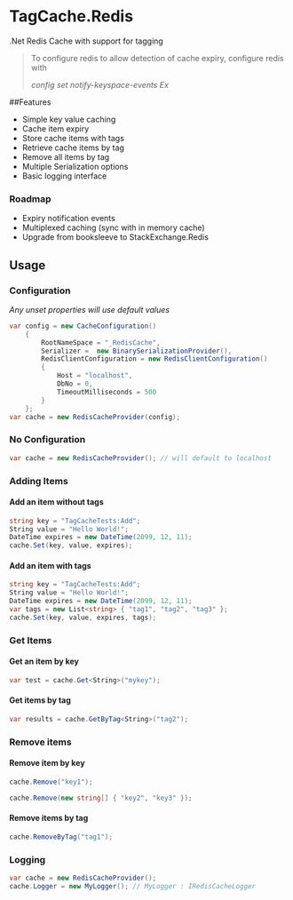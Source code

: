 TagCache.Redis
==============

.Net Redis Cache with support for tagging

> To configure redis to allow detection of cache expiry, configure redis with
>
>*config set notify-keyspace-events Ex*
>

##Features
 * Simple key value caching
 * Cache item expiry
 * Store cache items with tags
 * Retrieve cache items by tag
 * Remove all items by tag
 * Multiple Serialization options 
 * Basic logging interface
 
### Roadmap
* Expiry notification events
* Multiplexed caching (sync with in memory cache)
* Upgrade from booksleeve to StackExchange.Redis 

## Usage

### Configuration
*Any unset properties will use default values*
```c#
var config = new CacheConfiguration()
	{
		RootNameSpace = "_RedisCache",
		Serializer =  new BinarySerializationProvider(),
		RedisClientConfiguration = new RedisClientConfiguration()
		{
			Host = "localhost",
			DbNo = 0,
			TimeoutMilliseconds = 500
		}
	};
var cache = new RedisCacheProvider(config);
```

### No Configuration
```c#
var cache = new RedisCacheProvider(); // will default to localhost
```

### Adding Items
#### Add an item without tags
```c#
string key = "TagCacheTests:Add";
String value = "Hello World!";
DateTime expires = new DateTime(2099, 12, 11); 
cache.Set(key, value, expires);
```

#### Add an item with tags
```c#
string key = "TagCacheTests:Add";
String value = "Hello World!";
DateTime expires = new DateTime(2099, 12, 11);
var tags = new List<string> { "tag1", "tag2", "tag3" };
cache.Set(key, value, expires, tags);
```

### Get Items
#### Get an item by key
```c#
var test = cache.Get<String>("mykey");
```

#### Get items by tag
```c#
var results = cache.GetByTag<String>("tag2");
```

### Remove items
#### Remove item by key
```c#
cache.Remove("key1");
```

```c#
cache.Remove(new string[] { "key2", "key3" });
```

#### Remove items by tag
```c#
cache.RemoveByTag("tag1");
```

### Logging
```c#
var cache = new RedisCacheProvider(); 
cache.Logger = new MyLogger(); // MyLogger : IRedisCacheLogger
```




